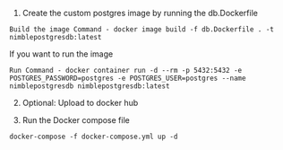 1. Create the custom postgres image by running the db.Dockerfile
```
Build the image Command - docker image build -f db.Dockerfile . -t nimblepostgresdb:latest
```

If you want to run the image

```
Run Command - docker container run -d --rm -p 5432:5432 -e POSTGRES_PASSWORD=postgres -e POSTGRES_USER=postgres --name nimblepostgresdb nimblepostgresdb:latest
```

2. Optional: Upload to docker hub

3. Run the Docker compose file
```
docker-compose -f docker-compose.yml up -d
```